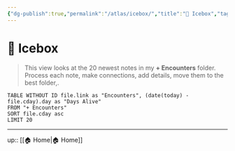 ```yaml
---
{"dg-publish":true,"permalink":"/atlas/icebox/","title":"🧊 Icebox","tags":["🗺️"]}
---
```



# 🧊 Icebox

> This view looks at the 20 newest notes in my **+ Encounters** folder. Process each note, make connections, add details, move them to the best folder,.

``` dataview
TABLE WITHOUT ID file.link as "Encounters", (date(today) - file.cday).day as "Days Alive"
FROM "+ Encounters" 
SORT file.cday asc
LIMIT 20
```

---
up:: [[🏠 Home\|🏠 Home]]

